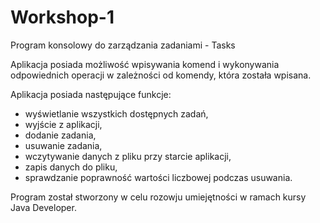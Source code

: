 # Workshop-1
Program konsolowy do zarządzania zadaniami - Tasks

Aplikacja posiada możliwość wpisywania komend i wykonywania odpowiednich operacji w zależności od komendy, która została wpisana.

Aplikacja posiada następujące funkcje:
* wyświetlanie wszystkich dostępnych zadań,
* wyjście z aplikacji,
* dodanie zadania,
* usuwanie zadania,
* wczytywanie danych z pliku przy starcie aplikacji,
* zapis danych do pliku,
* sprawdzanie poprawność wartości liczbowej podczas usuwania.

Program został stworzony w celu rozowju umiejętności w ramach kursy Java Developer.
